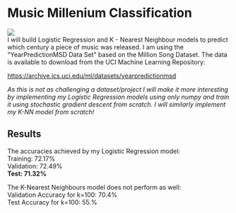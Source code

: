 # Music Millenium Classification
![](https://github.com/saihiel/Music_Year_Classification/blob/master/million_song_dataset.jpg)  
I will build Logistic Regression and K - Nearest Neighbour models to predict which century a piece of music was released. I am using the "YearPredictionMSD Data Set" based on the Million Song Dataset. The data is available to download from the UCI Machine Learning Repository:

https://archive.ics.uci.edu/ml/datasets/yearpredictionmsd

*As this is not as challenging a dataset/project I will make it more interesting by implementing my Logistic Regression models using only numpy and train it using stochastic gradient descent from scratch. I will similarly implement my K-NN model from scratch!*

## Results
The accuracies achieved by my Logistic Regression model:  
  Training:  72.17%  
  Validation:  72.49%  
  **Test:  71.32%**  
  
The K-Nearest Neighbours model does not perform as well:  
  Validation Accuracy for k=100:  70.4%  
  Test Accuracy for k=100: 55.%  
